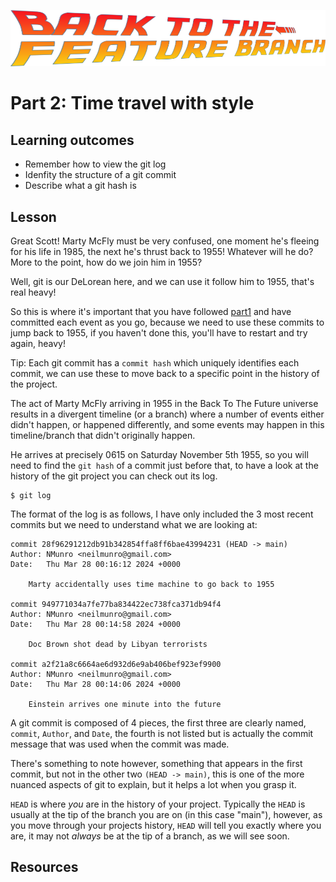 ![Back to the feature branch logo](bttfb.png)

# Part 2: Time travel with style

## Learning outcomes

- Remember how to view the git log
- Idenfity the structure of a git commit
- Describe what a git hash is

## Lesson

Great Scott! Marty McFly must be very confused, one moment he's fleeing for his life in 1985, the next he's thrust back to 1955! Whatever will he do? More to the point, how do we join him in 1955?

Well, git is our DeLorean here, and we can use it follow him to 1955, that's real heavy!

So this is where it's important that you have followed [part1](part1.md) and have committed each event as you go, because we need to use these commits to jump back to 1955, if you haven't done this, you'll have to restart and try again, heavy!

Tip: Each git commit has a `commit hash` which uniquely identifies each commit, we can use these to move back to a specific point in the history of the project.

The act of Marty McFly arriving in 1955 in the Back To The Future universe results in a divergent timeline (or a branch) where a number of events either didn't happen, or happened differently, and some events may happen in this timeline/branch that didn't originally happen.

He arrives at precisely 0615 on Saturday November 5th 1955, so you will need to find the `git hash` of a commit just before that, to have a look at the history of the git project you can check out its log.

    $ git log
    
The format of the log is as follows, I have only included the 3 most recent commits but we need to understand what we are looking at:

    commit 28f96291212db91b342854ffa8ff6bae43994231 (HEAD -> main)
    Author: NMunro <neilmunro@gmail.com>
    Date:   Thu Mar 28 00:16:12 2024 +0000

        Marty accidentally uses time machine to go back to 1955

    commit 949771034a7fe77ba834422ec738fca371db94f4
    Author: NMunro <neilmunro@gmail.com>
    Date:   Thu Mar 28 00:14:58 2024 +0000

        Doc Brown shot dead by Libyan terrorists

    commit a2f21a8c6664ae6d932d6e9ab406bef923ef9900
    Author: NMunro <neilmunro@gmail.com>
    Date:   Thu Mar 28 00:14:06 2024 +0000

        Einstein arrives one minute into the future
        
A git commit is composed of 4 pieces, the first three are clearly named, `commit`, `Author`, and `Date`, the fourth is not listed but is actually the commit message that was used when the commit was made.

There's something to note however, something that appears in the first commit, but not in the other two `(HEAD -> main)`, this is one of the more nuanced aspects of git to explain, but it helps a lot when you grasp it.

`HEAD` is where _you_ are in the history of your project. Typically the `HEAD` is usually at the tip of the branch you are on (in this case "main"), however, as you move through your projects history, `HEAD` will tell you exactly where you are, it may not _always_ be at the tip of a branch, as we will see soon.


## Resources
